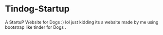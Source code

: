 # Tindog-Startup
A StartuP Website for Dogs :) lol just kidding its a website made by me using bootstrap like tinder for Dogs .

